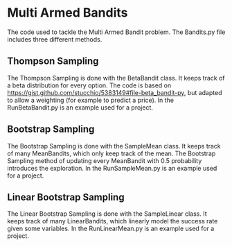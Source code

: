 # Multi Armed Bandits

The code used to tackle the Multi Armed Bandit problem. The Bandits.py file includes three different methods.

## Thompson Sampling

The Thompson Sampling is done with the BetaBandit class. It keeps track of a beta distribution for every option. The code is based on https://gist.github.com/stucchio/5383149#file-beta_bandit-py, but adapted to allow a weighting (for example to predict a price). In the RunBetaBandit.py is an example used for a project.

## Bootstrap Sampling

The Bootstrap Sampling is done with the SampleMean class. It keeps track of many MeanBandits, which only keep track of the mean. The Bootstrap Sampling method of updating every MeanBandit with 0.5 probability introduces the exploration. In the RunSampleMean.py is an example used for a project.

## Linear Bootstrap Sampling

The Linear Bootstrap Sampling is done with the SampleLinear class. It keeps track of many LinearBandits, which linearly model the success rate given some variables. In the RunLinearMean.py is an example used for a project.
